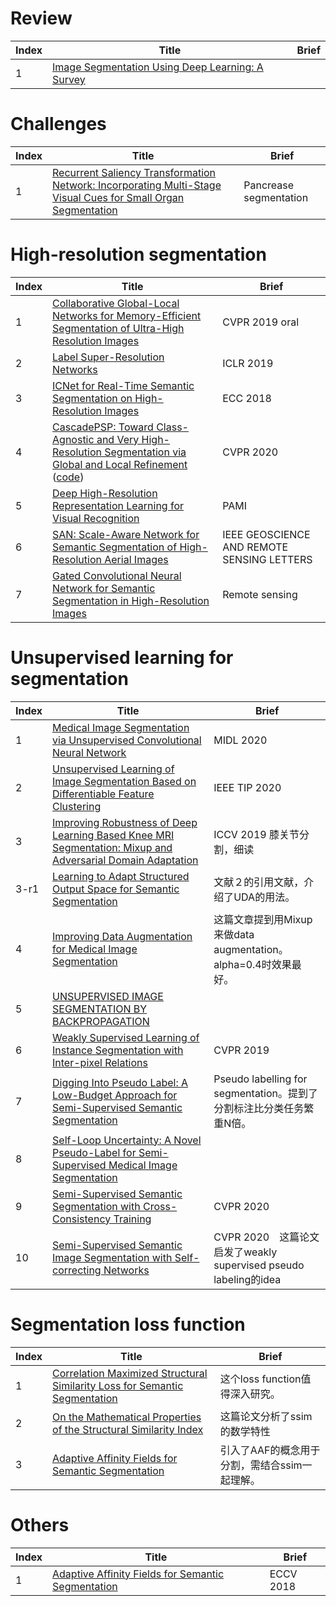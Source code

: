 # Review
|Index|Title|Brief|
|----|----|----|
|1|[Image Segmentation Using Deep Learning: A Survey](https://arxiv.org/pdf/2001.05566.pdf)||

# Challenges
|Index|Title|Brief|
|----|----|----|
|1|[Recurrent Saliency Transformation Network: Incorporating Multi-Stage Visual Cues for Small Organ Segmentation](https://arxiv.org/pdf/1709.04518.pdf)|Pancrease segmentation|

# High-resolution segmentation

|Index|Title|Brief|
|----|----|----|
|1|[Collaborative Global-Local Networks for Memory-Efficient Segmentation of Ultra-High Resolution Images](https://arxiv.org/abs/1905.06368)|CVPR 2019 oral|
|2|[Label Super-Resolution Networks](https://openreview.net/pdf?id=rkxwShA9Ym)|ICLR 2019|
|3|[ICNet for Real-Time Semantic Segmentation on High-Resolution Images](https://hszhao.github.io/papers/eccv18_icnet.pdf)|ECC 2018|
|4|[CascadePSP: Toward Class-Agnostic and Very High-Resolution Segmentation via Global and Local Refinement](http://hkchengad.student.ust.hk/CascadePSP/CascadePSP.pdf) ([code](https://github.com/hkchengrex/CascadePSP))|CVPR 2020|
|5|[Deep High-Resolution Representation Learning for Visual Recognition](https://arxiv.org/pdf/1908.07919.pdf)|PAMI|
|6|[SAN: Scale-Aware Network for Semantic Segmentation of High-Resolution Aerial Images](https://arxiv.org/pdf/1907.03089.pdf)|IEEE GEOSCIENCE AND REMOTE SENSING LETTERS|
|7|[Gated Convolutional Neural Network for Semantic Segmentation in High-Resolution Images](https://www.mdpi.com/2072-4292/9/5/446/htm)|Remote sensing|

# Unsupervised learning for segmentation
|Index|Title|Brief|
|----|----|----|
|1|[Medical Image Segmentation via Unsupervised Convolutional Neural Network](https://arxiv.org/pdf/2001.10155.pdf)|MIDL 2020|
|2|[Unsupervised Learning of Image Segmentation Based on Differentiable Feature Clustering](https://arxiv.org/pdf/2007.09990.pdf)|IEEE TIP 2020|
|3|[Improving Robustness of Deep Learning Based Knee MRI Segmentation: Mixup and Adversarial Domain Adaptation](https://openaccess.thecvf.com/content_ICCVW_2019/papers/VRMI/Panfilov_Improving_Robustness_of_Deep_Learning_Based_Knee_MRI_Segmentation_Mixup_ICCVW_2019_paper.pdf)|ICCV 2019 膝关节分割，细读|
|3-r1|[Learning to Adapt Structured Output Space for Semantic Segmentation](https://arxiv.org/pdf/1802.10349.pdf)|文献２的引用文献，介绍了UDA的用法。|
|4|[Improving Data Augmentation for Medical Image Segmentation](https://openreview.net/references/pdf?id=B1-9HbnxX)|这篇文章提到用Mixup来做data augmentation。alpha=0.4时效果最好。|
|5|[UNSUPERVISED IMAGE SEGMENTATION BY BACKPROPAGATION](https://kanezaki.github.io/pytorch-unsupervised-segmentation/ICASSP2018_kanezaki.pdf)||
|6|[Weakly Supervised Learning of Instance Segmentation with Inter-pixel Relations](https://openaccess.thecvf.com/content_CVPR_2019/papers/Ahn_Weakly_Supervised_Learning_of_Instance_Segmentation_With_Inter-Pixel_Relations_CVPR_2019_paper.pdf)|CVPR 2019|
|7|[Digging Into Pseudo Label: A Low-Budget Approach for Semi-Supervised Semantic Segmentation](https://ieeexplore.ieee.org/stamp/stamp.jsp?tp=&arnumber=9003388)|Pseudo labelling for segmentation。提到了分割标注比分类任务繁重N倍。|
|8|[Self-Loop Uncertainty: A Novel Pseudo-Label for Semi-Supervised Medical Image Segmentation](https://arxiv.org/pdf/2007.09854.pdf)||
|9|[Semi-Supervised Semantic Segmentation with Cross-Consistency Training](https://arxiv.org/pdf/2003.09005.pdf)|CVPR 2020||
|10|[Semi-Supervised Semantic Image Segmentation with Self-correcting Networks](https://arxiv.org/pdf/1811.07073.pdf)|CVPR 2020　这篇论文启发了weakly supervised pseudo labeling的idea|

# Segmentation loss function
|Index|Title|Brief|
|----|----|----|
|1|[Correlation Maximized Structural Similarity Loss for Semantic Segmentation](https://arxiv.org/pdf/1910.08711.pdf)|这个loss function值得深入研究。|
|2|[On the Mathematical Properties of the Structural Similarity Index](https://ece.uwaterloo.ca/~z70wang/publications/TIP_SSIM_MathProperties.pdf)|这篇论文分析了ssim 的数学特性|
|3|[Adaptive Affinity Fields for Semantic Segmentation](https://openaccess.thecvf.com/content_ECCV_2018/papers/Jyh-Jing_Hwang_Adaptive_Affinity_Field_ECCV_2018_paper.pdf)|引入了AAF的概念用于分割，需结合ssim一起理解。|

# Others
|Index|Title|Brief|
|----|----|----|
|1|[Adaptive Affinity Fields for Semantic Segmentation](https://openaccess.thecvf.com/content_ECCV_2018/papers/Jyh-Jing_Hwang_Adaptive_Affinity_Field_ECCV_2018_paper.pdf)|ECCV 2018|



